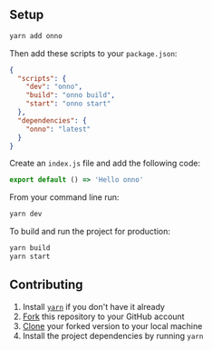 ## Setup

```bash
yarn add onno
```

Then add these scripts to your `package.json`:

```json
{
  "scripts": {
    "dev": "onno",
    "build": "onno build",
    "start": "onno start"
  },
  "dependencies": {
    "onno": "latest"
  }
}
```

Create an `index.js` file and add the following code:

```js
export default () => 'Hello onno'
```

From your command line run:

```bash
yarn dev
```

To build and run the project for production:

```bash
yarn build
yarn start
```

## Contributing

1. Install [`yarn`](https://yarnpkg.com/en/docs/install) if you don't have it already
2. [Fork](https://help.github.com/articles/fork-a-repo/) this repository to your GitHub account
3. [Clone](https://help.github.com/articles/cloning-a-repository/) your forked version to your local machine
4. Install the project dependencies by running `yarn`
